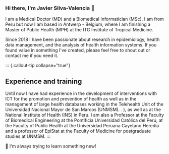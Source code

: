 ### Hi there, I'm Javier Silva-Valencia 👋

I am a Medical Doctor (MD) and a Biomedical Informatician (MSc). I am from Peru but now I am based in Antwerp - Belgium, where I am finishing a Master of Public Health (MPH) at the ITG Institute of Tropical Medicine.

Since 2018 I have been passionate about research in epidemiology, health data management, and the analysis of health information systems. If you found value in something I've created, please feel free to shout out or contact me if you need it.

::: {.callout-tip collapse="true"}
## Experience and training
Until now I have had experience in the development of interventions with ICT for the promotion and prevention of health as well as in the management of large health databases working in the Telehealth Unit of the Universidad Nacional Mayor de San Marcos (UNMSM). . ), as well as at the National Institute of Health (INS) in Peru. I am also a Professor at the Faculty of Biomedical Engineering at the Pontificia Universidad Católica del Perú, at the Faculty of Public Health at the Universidad Peruana Cayetano Heredia and a professor of EpiStat at the Faculty of Medicine for postgraduate studies at UNMSM.
::: 

📱 I'm always trying to learn something new!
